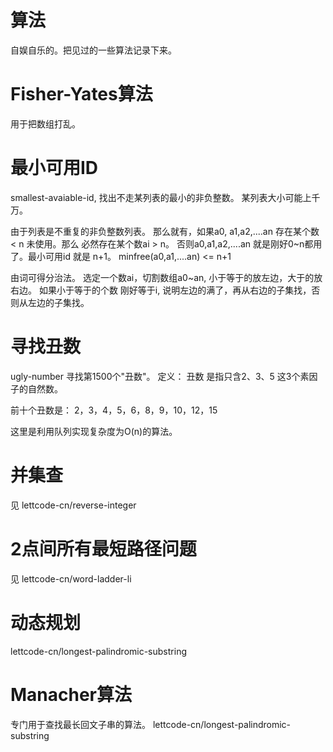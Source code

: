 # 算法
自娱自乐的。把见过的一些算法记录下来。

# Fisher-Yates算法
用于把数组打乱。

# 最小可用ID
smallest-avaiable-id,
找出不走某列表的最小的非负整数。
某列表大小可能上千万。

由于列表是不重复的非负整数列表。
那么就有，如果a0, a1,a2,....an 存在某个数 < n 未使用。那么 必然存在某个数ai > n。
否则a0,a1,a2,....an 就是刚好0~n都用了。最小可用id 就是 n+1。
 minfree(a0,a1,....an) <= n+1
 
 由词可得分治法。
 选定一个数ai，切割数组a0~an, 小于等于的放左边，大于的放右边。
 如果小于等于的个数 刚好等于i, 说明左边的满了，再从右边的子集找，否则从左边的子集找。
 
 # 寻找丑数
 ugly-number
 寻找第1500个"丑数"。
 定义：
 丑数 是指只含2、3、5 这3个素因子的自然数。
 
 前十个丑数是：
 2，3，4，5，6，8，9，10，12，15
 
 这里是利用队列实现复杂度为O(n)的算法。

# 并集查
见 lettcode-cn/reverse-integer

# 2点间所有最短路径问题
见 lettcode-cn/word-ladder-li

# 动态规划
lettcode-cn/longest-palindromic-substring

# Manacher算法
专门用于查找最长回文子串的算法。
lettcode-cn/longest-palindromic-substring